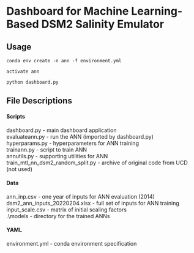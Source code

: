 # Dashboard for Machine Learning-Based DSM2 Salinity Emulator
## Usage
`conda env create -n ann -f environment.yml`

`activate ann`

`python dashboard.py`

## File Descriptions
#### Scripts
dashboard.py - main dashboard application  
evaluateann.py - run the ANN (imported by dashboard.py)  
hyperparams.py - hyperparameters for ANN training  
trainann.py - script to train ANN  
annutils.py - supporting utilities for ANN  
train_mtl_nn_dsm2_random_split.py - archive of original code from UCD (not used)  

#### Data
ann_inp.csv - one year of inputs for ANN evaluation (2014)  
dsm2_ann_inputs_20220204.xlsx - full set of inputs for ANN training  
input_scale.csv - matrix of initial scaling factors  
.\models - directory for the trained ANNs  

#### YAML
environment.yml - conda environment specification
